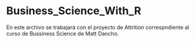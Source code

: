 # Business_Science_With_R

En este archivo se trabajará con el proyecto de Attrition correspndiente al curso de Bussiness Science de Matt Dancho.
